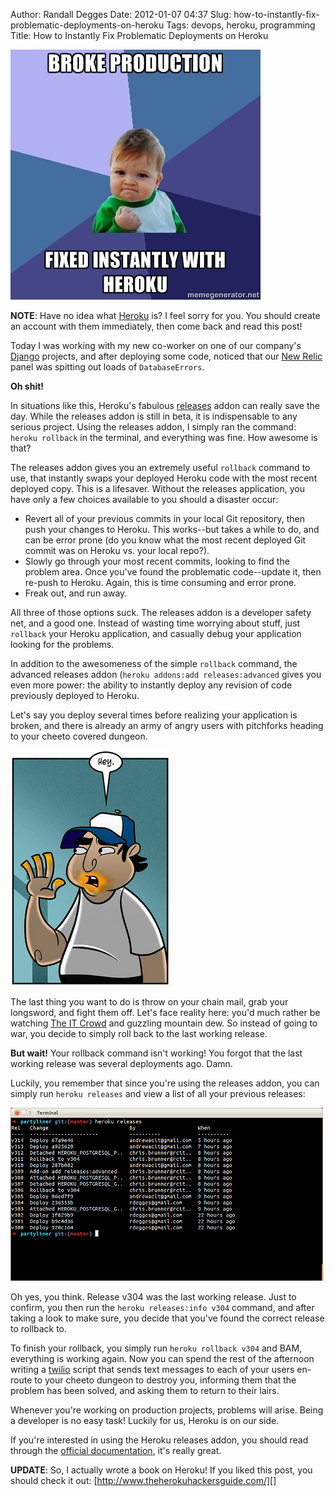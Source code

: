 Author: Randall Degges
Date: 2012-01-07 04:37
Slug: how-to-instantly-fix-problematic-deployments-on-heroku
Tags: devops, heroku, programming
Title: How to Instantly Fix Problematic Deployments on Heroku


![Broke Production][]

**NOTE**: Have no idea what [Heroku][] is? I feel sorry for you. You should
create an account with them immediately, then come back and read this post!

Today I was working with my new co-worker on one of our company's [Django][]
projects, and after deploying some code, noticed that our [New Relic][] panel
was spitting out loads of `DatabaseErrors`.

**Oh shit!**

In situations like this, Heroku's fabulous [releases][] addon can really save
the day. While the releases addon is still in beta, it is indispensable to any
serious project. Using the releases addon, I simply ran the command: `heroku
rollback` in the terminal, and everything was fine. How awesome is that?

The releases addon gives you an extremely useful `rollback` command to use, that
instantly swaps your deployed Heroku code with the most recent deployed copy.
This is a lifesaver. Without the releases application, you have only a few
choices available to you should a disaster occur:

-   Revert all of your previous commits in your local Git repository, then push
    your changes to Heroku. This works--but takes a while to do, and can be
    error prone (do you know what the most recent deployed Git commit was on
    Heroku vs. your local repo?).
-   Slowly go through your most recent commits, looking to find the problem
    area. Once you've found the problematic code--update it, then re-push to
    Heroku. Again, this is time consuming and error prone.
-   Freak out, and run away.

All three of those options suck. The releases addon is a developer safety net,
and a good one. Instead of wasting time worrying about stuff, just `rollback`
your Heroku application, and casually debug your application looking for the
problems.

In addition to the awesomeness of the simple `rollback` command, the advanced
releases addon (`heroku addons:add releases:advanced` gives you even more
power: the ability to instantly deploy any revision of code previously deployed
to Heroku.

Let's say you deploy several times before realizing your application is broken,
and there is already an army of angry users with pitchforks heading to your
cheeto covered dungeon.

![Cheeto Hands][]

The last thing you want to do is throw on your chain mail, grab your longsword,
and fight them off. Let's face reality here: you'd much rather be watching
[The IT Crowd][] and guzzling mountain dew. So instead of going to war, you
decide to simply roll back to the last working release.

**But wait!** Your rollback command isn't working! You forgot that the last
working release was several deployments ago. Damn.

Luckily, you remember that since you're using the releases addon, you can simply
run `heroku releases` and view a list of all your previous releases:

![Heroku Releases][]

Oh yes, you think. Release v304 was the last working release. Just to confirm,
you then run the `heroku releases:info v304` command, and after taking a look to
make sure, you decide that you've found the correct release to rollback to.

To finish your rollback, you simply run `heroku rollback v304` and BAM,
everything is working again. Now you can spend the rest of the afternoon writing
a [twilio][] script that sends text messages to each of your users en-route to
your cheeto dungeon to destroy you, informing them that the problem has been
solved, and asking them to return to their lairs.

Whenever you're working on production projects, problems will arise. Being a
developer is no easy task! Luckily for us, Heroku is on our side.

If you're interested in using the Heroku releases addon, you should read through
the [official documentation][], it's really great.

**UPDATE**: So, I actually wrote a book on Heroku! If you liked this post, you
should check it out: [http://www.theherokuhackersguide.com/][]


  [Broke Production]: /static/images/2012/broke-production.png "Broke Production"
  [Heroku]: http://www.heroku.com/ "Heroku"
  [Django]: https://www.djangoproject.com/ "Django"
  [New Relic]: http://newrelic.com/ "New Relic, the Best Fucking Application Monitoring Software Ever Written"
  [releases]: http://addons.heroku.com/releases "Heroku Releases Addon"
  [Cheeto Hands]: /static/images/2012/cheeto-hands.png "Cheeto Hands"
  [The IT Crowd]: http://www.imdb.com/title/tt0487831/ "The IT Crowd"
  [Heroku Releases]: /static/images/2012/heroku-releases.png "Heroku Releases CLI Screen Shot"
  [twilio]: http://www.twilio.com/ "twilio"
  [official documentation]: http://devcenter.heroku.com/articles/releases "Heroku Releases Addon Documentation"
  [http://www.theherokuhackersguide.com/]: http://www.theherokuhackersguide.com/ "The Heroku Hacker's Guide"
